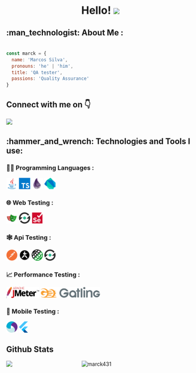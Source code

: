   <h1 align="center">
 Hello!
  <img src="https://media.giphy.com/media/hvRJCLFzcasrR4ia7z/giphy.gif" width="35px"/>
  </h1>
  
<h2>:man_technologist: About Me :</h2>

```js

const marck = {
  name: 'Marcos Silva',
  pronouns: 'he' | 'him',
  title: 'QA tester',
  passions: 'Quality Assurance'
}
```
<h2> Connect with me on 👇</h2>
<a href="www.linkedin.com/in/marcos-silva-98270a1b9" target="_blank">
<img src="https://img.shields.io/badge/LinkedIn--blue" />
</a>
<h2 align="left">:hammer_and_wrench: Technologies and Tools I use:</h2>

<h3>👨‍💻 Programming Languages : </h3>
<div>
<code><img title="java" height="30" src="images/code/java.svg"></code>
<code><img title="typescript" height="30" src="images/code/typescript.svg"></code>
<code><img title="elixir" height="30" src="images/code/elixir.svg"></code>   
<code><img title="dart" height="30" src="images/code/dart.svg"></code>
</div>

<h3>🌐 Web Testing : </h3>
  <div>
    <code><img title="playwright" height="30" src="images/web/playwright.svg"></code>
    <code><img title="serenity" height="30" src="images/web/serenity.png"></code>
    <code><img title="selenium" height="30" src="images/web/selenium.svg"></code>
  </div>
  
<h3>🕸️ Api Testing :</h3> 
  <div>
    <code><img title="postman" height="30" src="images/api/postman.svg"></code>
    <code><img title="karate" height="30" src="images/api/karatelabsl.svg"></code>
    <code><img title="restAssured" height="30" src="images/api/restAssured.png"></code>
    <code><img title="serenity" height="30" src="images/api/serenity.png"></code>
  </div>

  <h3>📈 Performance Testing :</h3>
  <div>
    <code><img title="jmeter" height="30" src="images/performance/jmeter.svg"></code>
    <code><img title="gatling" height="30" src="images/performance/gatling.svg"></code>
  </div>
  
 <h3>📱 Mobile Testing :</h3>
  <div>
    <code><img title="Appium" height="30" src="images/mobile/appium.svg"></code>
    <code><img title="flutter" height="30" src="images/mobile/flutter.svg"></code>
  </div>

  <h2> Github Stats </h2> 
<a href="https://github.com/marcj431/github-readme-stats"><img align="left" width="40%" src="https://github-readme-stats.vercel.app/api/top-langs/?username=marck431&layout=compact&theme=tokyonight" /></a>
<img width="55%" src="https://github-readme-streak-stats.herokuapp.com/?user=marck431&theme=tokyonight" alt="marck431" />
<br/>
